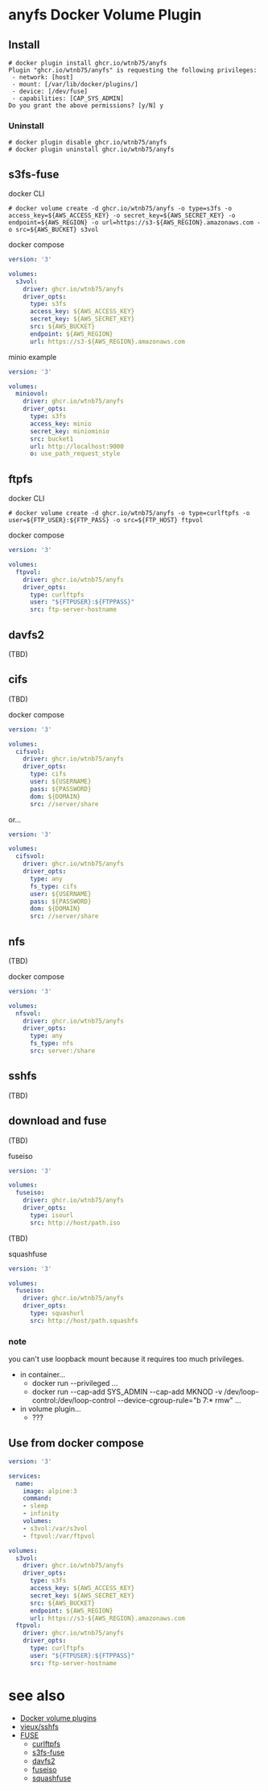 # anyfs Docker Volume Plugin

## Install

```
# docker plugin install ghcr.io/wtnb75/anyfs
Plugin "ghcr.io/wtnb75/anyfs" is requesting the following privileges:
 - network: [host]
 - mount: [/var/lib/docker/plugins/]
 - device: [/dev/fuse]
 - capabilities: [CAP_SYS_ADMIN]
Do you grant the above permissions? [y/N] y
```

### Uninstall

```
# docker plugin disable ghcr.io/wtnb75/anyfs
# docker plugin uninstall ghcr.io/wtnb75/anyfs
```

## s3fs-fuse

docker CLI

```
# docker volume create -d ghcr.io/wtnb75/anyfs -o type=s3fs -o access_key=${AWS_ACCESS_KEY} -o secret_key=${AWS_SECRET_KEY} -o endpoint=${AWS_REGION} -o url=https://s3-${AWS_REGION}.amazonaws.com -o src=${AWS_BUCKET} s3vol
```

docker compose

```yaml
version: '3'

volumes:
  s3vol:
    driver: ghcr.io/wtnb75/anyfs
    driver_opts:
      type: s3fs
      access_key: ${AWS_ACCESS_KEY}
      secret_key: ${AWS_SECRET_KEY}
      src: ${AWS_BUCKET}
      endpoint: ${AWS_REGION}
      url: https://s3-${AWS_REGION}.amazonaws.com
```

minio example

```yaml
version: '3'

volumes:
  miniovol:
    driver: ghcr.io/wtnb75/anyfs
    driver_opts:
      type: s3fs
      access_key: minio
      secret_key: miniominio
      src: bucket1
      url: http://localhost:9000
      o: use_path_request_style
```

## ftpfs

docker CLI

```
# docker volume create -d ghcr.io/wtnb75/anyfs -o type=curlftpfs -o user=${FTP_USER}:${FTP_PASS} -o src=${FTP_HOST} ftpvol
```

docker compose

```yaml
version: '3'

volumes:
  ftpvol:
    driver: ghcr.io/wtnb75/anyfs
    driver_opts:
      type: curlftpfs
      user: "${FTPUSER}:${FTPPASS}"
      src: ftp-server-hostname
```

## davfs2

(TBD)

## cifs

(TBD)

docker compose

```yaml
version: '3'

volumes:
  cifsvol:
    driver: ghcr.io/wtnb75/anyfs
    driver_opts:
      type: cifs
      user: ${USERNAME}
      pass: ${PASSWORD}
      dom: ${DOMAIN}
      src: //server/share
```

or...

```yaml
version: '3'

volumes:
  cifsvol:
    driver: ghcr.io/wtnb75/anyfs
    driver_opts:
      type: any
      fs_type: cifs
      user: ${USERNAME}
      pass: ${PASSWORD}
      dom: ${DOMAIN}
      src: //server/share
```

## nfs

(TBD)

docker compose

```yaml
version: '3'

volumes:
  nfsvol:
    driver: ghcr.io/wtnb75/anyfs
    driver_opts:
      type: any
      fs_type: nfs
      src: server:/share
```

## sshfs

(TBD)

## download and fuse

(TBD)

fuseiso

```yaml
version: '3'

volumes:
  fuseiso:
    driver: ghcr.io/wtnb75/anyfs
    driver_opts:
      type: isourl
      src: http://host/path.iso
```

(TBD)

squashfuse

```yaml
version: '3'

volumes:
  fuseiso:
    driver: ghcr.io/wtnb75/anyfs
    driver_opts:
      type: squashurl
      src: http://host/path.squashfs
```

### note

you can't use loopback mount because it requires too much privileges.

- in container...
  - docker run --privileged ...
  - docker run --cap-add SYS_ADMIN --cap-add MKNOD -v /dev/loop-control:/dev/loop-control --device-cgroup-rule="b 7:* rmw" ...
- in volume plugin...
  - ???

## Use from docker compose

```yaml
version: '3'

services:
  name:
    image: alpine:3
    command:
    - sleep
    - infinity
    volumes:
    - s3vol:/var/s3vol
    - ftpvol:/var/ftpvol

volumes:
  s3vol:
    driver: ghcr.io/wtnb75/anyfs
    driver_opts:
      type: s3fs
      access_key: ${AWS_ACCESS_KEY}
      secret_key: ${AWS_SECRET_KEY}
      src: ${AWS_BUCKET}
      endpoint: ${AWS_REGION}
      url: https://s3-${AWS_REGION}.amazonaws.com
  ftpvol:
    driver: ghcr.io/wtnb75/anyfs
    driver_opts:
      type: curlftpfs
      user: "${FTPUSER}:${FTPPASS}"
      src: ftp-server-hostname
```

# see also

- [Docker volume plugins](https://docs.docker.com/engine/extend/plugins_volume/)
- [vieux/sshfs](https://github.com/vieux/docker-volume-sshfs)
- [FUSE](https://github.com/libfuse/libfuse)
  - [curlftpfs](http://curlftpfs.sourceforge.net/)
  - [s3fs-fuse](https://github.com/s3fs-fuse/s3fs-fuse)
  - [davfs2](https://savannah.nongnu.org/projects/davfs2)
  - [fuseiso](https://sourceforge.net/projects/fuseiso/)
  - [squashfuse](https://github.com/vasi/squashfuse)
